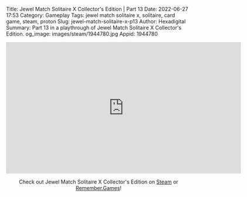 Title: Jewel Match Solitaire X Collector's Edition | Part 13
Date: 2022-06-27 17:53
Category: Gameplay
Tags: jewel match solitaire x, solitaire, card game, steam, proton
Slug: jewel-match-solitaire-x-p13
Author: Hexadigital
Summary: Part 13 in a playthrough of Jewel Match Solitaire X Collector's Edition.
og_image: images/steam/1944780.jpg
Appid: 1944780

<center><iframe src="https://www.youtube.com/embed/_6UvYsNHXmQ?feature=oembed" allow="accelerometer; autoplay; encrypted-media; gyroscope; picture-in-picture" width="640" height="360" frameborder="0"></iframe>

Check out Jewel Match Solitaire X Collector's Edition on [Steam](https://store.steampowered.com/app/1944780/?curator_clanid=34633900) or [Remember.Games](https://remember.games/game/5936/)!</center>